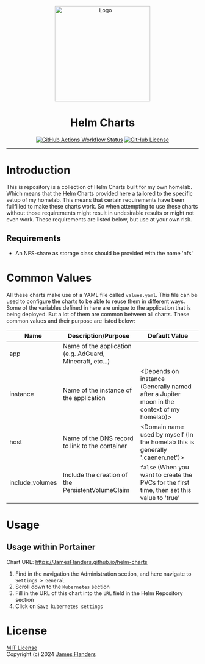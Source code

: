 <p align="center">
<img src="https://i.imgur.com/9xbQw9j.png" alt="Logo" width="250" height="250"/>
</p>
<h1 align="center">Helm Charts</h1>
<p align="center">
<a href="https://github.com/JamesFlanders/helm-charts/actions/workflows/release.yml"><img alt="GitHub Actions Workflow Status" src="https://img.shields.io/github/actions/workflow/status/JamesFlanders/helm-charts/release.yml"></a>
<a href="https://opensource.org/licenses/MIT"><img alt="GitHub License" src="https://img.shields.io/github/license/JamesFlanders/helm-charts"></a>
</p>

---

# Introduction

This is repository is a collection of Helm Charts built for my own homelab. Which means that the Helm Charts provided
here a tailored to the specific setup of my homelab. This means that certain requirements have been fullfilled to make
these charts work. So when attempting to use these charts without those requirements might result in undesirable results
or might not even work. These requirements are listed below, but use at your own risk.

## Requirements

- An NFS-share as storage class should be provided with the name 'nfs'

# Common Values

All these charts make use of a YAML file called `values.yaml`. This file can be used to configure the charts to be able
to reuse them in different ways. Some of the variables defined in here are unique to the application that is being
deployed.
But a lot of them are common between all charts. These common values and their purpose are listed below:

| Name            | Description/Purpose                                       | Default Value                                                                               |
|-----------------|-----------------------------------------------------------|---------------------------------------------------------------------------------------------|
| app             | Name of the application (e.g. AdGuard, Minecraft, etc...) | <Depends on application>                                                                    |
| instance        | Name of the instance of the application                   | <Depends on instance (Generally named after a Jupiter moon in the context of my homelab)>   |
| host            | Name of the DNS record to link to the container           | <Domain name used by myself (In the homelab this is generally '<domain>.caenen.net')>       |
| include_volumes | Include the creation of the PersistentVolumeClaim         | `false` (When you want to create the PVCs for the first time, then set this value to 'true' |

# Usage

## Usage within Portainer

Chart URL: https://JamesFlanders.github.io/helm-charts

1. Find in the navigation the Administration section, and here navigate to `Settings > General`
2. Scroll down to the `Kubernetes` section
3. Fill in the URL of this chart into the `URL` field in the Helm Repository section
4. Click on `Save kubernetes settings`


# License

[MIT License](https://opensource.org/licenses/MIT)\
Copyright (c) 2024 [James Flanders](https://github.com/JamesFlanders)

